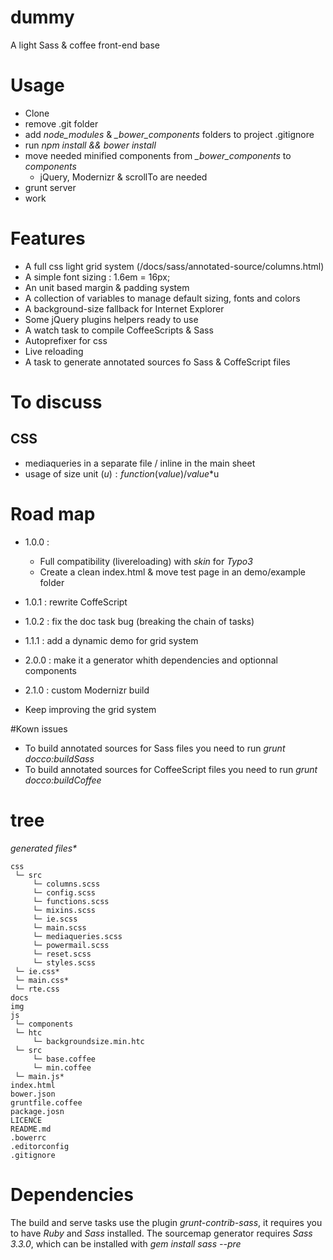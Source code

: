 dummy
=====

A light Sass &amp; coffee front-end base


# Usage

- Clone
- remove .git folder
- add *node_modules* & *\_bower\_components* folders to project .gitignore
- run *npm install && bower install*
- move needed minified components from *\_bower\_components* to *components*
  - jQuery, Modernizr & scrollTo are needed
- grunt server
- work


# Features

- A full css light grid system (/docs/sass/annotated-source/columns.html)
- A simple font sizing : 1.6em = 16px;
- An unit based margin & padding system
- A collection of variables to manage default sizing, fonts and colors
- A background-size fallback for Internet Explorer
- Some jQuery plugins helpers ready to use
- A watch task to compile CoffeeScripts & Sass
- Autoprefixer for css
- Live reloading
- A task to generate annotated sources fo Sass & CoffeScript files


# To discuss

## CSS

- mediaqueries in a separate file / inline in the main sheet
- usage of size unit ($u) : function(value) / value*$u


# Road map

- 1.0.0 :
  - Full compatibility (livereloading) with *skin* for *Typo3*
  - Create a clean index.html & move test page in an demo/example folder
- 1.0.1 : rewrite CoffeScript
- 1.0.2 : fix the doc task bug (breaking the chain of tasks)
- 1.1.1 : add a dynamic demo for grid system
- 2.0.0 : make it a generator whith dependencies and optionnal components
- 2.1.0 : custom Modernizr build

- Keep improving the grid system


#Kown issues

- To build annotated sources for Sass files you need to run *grunt docco:buildSass*
- To build annotated sources for CoffeeScript files you need to run *grunt docco:buildCoffee*


# tree

_generated files*_

    css
     └─ src
         └─ columns.scss
         └─ config.scss
         └─ functions.scss
         └─ mixins.scss
         └─ ie.scss
         └─ main.scss
         └─ mediaqueries.scss
         └─ powermail.scss
         └─ reset.scss
         └─ styles.scss
     └─ ie.css*
     └─ main.css*
     └─ rte.css
    docs
    img
    js
     └─ components
     └─ htc
         └─ backgroundsize.min.htc
     └─ src
         └─ base.coffee
         └─ min.coffee
     └─ main.js*
    index.html
    bower.json
    gruntfile.coffee
    package.josn
    LICENCE
    README.md
    .bowerrc
    .editorconfig
    .gitignore

# Dependencies

The build and serve tasks use the plugin *grunt-contrib-sass*, it requires you to have *Ruby* and *Sass* installed.
The sourcemap generator requires *Sass 3.3.0*, which can be installed with *gem install sass --pre*

